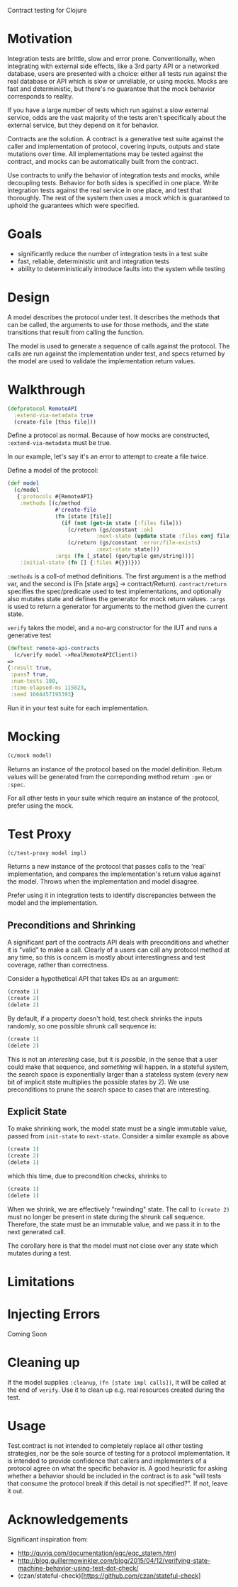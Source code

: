 Contract testing for Clojure

# Motivation

Integration tests are brittle, slow and error prone. Conventionally, when integrating with external side effects, like a 3rd party API or a networked database, users are presented with a choice: either all tests run against the real database or API which is slow or unreliable, or using mocks. Mocks are fast and deterministic, but there's no guarantee that the mock behavior corresponds to reality.

If you have a large number of tests which run against a slow external service, odds are the vast majority of the tests aren't specifically about the external service, but they depend on it for behavior.

Contracts are the solution. A contract is a generative test suite against the caller and implementation of protocol, covering inputs, outputs and state mutations over time. All implementations may be tested against the contract, and mocks can be automatically built from the contract.

Use contracts to unify the behavior of integration tests and mocks, while decoupling tests. Behavior for both sides is specified in one place. Write integration tests against the real service in one place, and test that thoroughly. The rest of the system then uses a mock which is guaranteed to uphold the guarantees which were specified.

# Goals

- significantly reduce the number of integration tests in a test suite
- fast, reliable, deterministic unit and integration tests
- ability to deterministically introduce faults into the system while testing

# Design

A model describes the protocol under test. It describes the methods that can be called, the arguments to use for those methods, and the state transitions that result from calling the function.

The model is used to generate a sequence of calls against the protocol. The calls are run against the implementation under test, and specs returned by the model are used to validate the implementation return values.

# Walkthrough

```clojure
(defprotocol RemoteAPI
  :extend-via-metadata true
  (create-file [this file]))
```

Define a protocol as normal. Because of how mocks are constructed, `:extend-via-metadata` must be true.

In our example, let's say it's an error to attempt to create a file twice.

Define a model of the protocol:

```clojure
(def model
  (c/model
   {:protocols #{RemoteAPI}
    :methods [(c/method
               #'create-file
               (fn [state [file]]
                 (if (not (get-in state [:files file]))
                   (c/return (gs/constant :ok)
                            :next-state (update state :files conj file))
                   (c/return (gs/constant :error/file-exists)
                            :next-state state)))
               :args (fn [_state] (gen/tuple gen/string)))]
    :initial-state (fn [] {:files #{}})}))
```

`:methods` is a coll-of method definitions. The first argument is a the method var, and the second is (Fn [state args] -> contract/Return). `contract/return` specifies the spec/predicate used to test implementations, and optionally also mutates state and defines the generator for mock return values. `:args` is used to return a generator for arguments to the method given the current state.

`verify` takes the model, and a no-arg constructor for the IUT and runs a generative test

```clojure
(deftest remote-api-contracts
  (c/verify model ->RealRemoteAPIClient))
=>
{:result true,
 :pass? true,
 :num-tests 100,
 :time-elapsed-ms 115823,
 :seed 1664457195393}
```

Run it in your test suite for each implementation.

# Mocking

```clojure
(c/mock model)
```

Returns an instance of the protocol based on the model definition. Return values will be generated from the correponding method return `:gen` or `:spec`.

For all other tests in your suite which require an instance of the protocol, prefer using the mock.

# Test Proxy

```clojure
(c/test-proxy model impl)
```

Returns a new instance of the protocol that passes calls to the 'real' implementation, and compares the implementation's return value against the model. Throws when the implementation and model disagree.

Prefer using it in integration tests to identify discrepancies between the model and the implementation.

## Preconditions and Shrinking

A significant part of the contracts API deals with preconditions and whether it is "valid" to make a call. Clearly of a users can call any protocol method at any time, so this is concern is mostly about interestingness and test coverage, rather than correctness.

Consider a hypothetical API that takes IDs as an argument:

```clojure
(create 1)
(create 2)
(delete 2)
```

By default, if a property doesn't hold, test.check shrinks the inputs randomly, so one possible shrunk call sequence is:

```clojure
(create 1)
(delete 2)
```

This is not an _interesting_ case, but it is _possible_, in the sense that a user could make that sequence, and _something_ will happen. In a stateful system, the search space is exponentially larger than a stateless system (every new bit of implicit state multiplies the possible states by 2). We use preconditions to prune the search space to cases that are interesting.

## Explicit State

To make shrinking work, the model state must be a single immutable value, passed from `init-state` to `next-state`. Consider a similar example as above

```clojure
(create 1)
(create 2)
(delete 1)
```
which this time, due to precondition checks, shrinks to

```clojure
(create 1)
(delete 1)
```

When we shrink, we are effectively "rewinding" state. The call to `(create 2)` must no longer be present in state during the shrunk call sequence. Therefore, the state must be an immutable value, and we pass it in to the next generated call.

The corollary here is that the model must not close over any state which mutates during a test.

# Limitations



# Injecting Errors

Coming Soon

# Cleaning up

If the model supplies `:cleanup`, `(fn [state impl calls])`, it will be called at the end of `verify`. Use it to clean up e.g. real resources created during the test.

# Usage
Test.contract is not intended to completely replace all other testing strategies, nor be the sole source of testing for a protocol implementation. It is intended to provide confidence that callers and implementers of a protocol agree on what the specific behavior is. A good heuristic for asking whether a behavior should be included in the contract is to ask "will tests that consume the protocol break if this detail is not specified?". If not, leave it out.

# Acknowledgements

Significant inspiration from:

- http://quviq.com/documentation/eqc/eqc_statem.html
- http://blog.guillermowinkler.com/blog/2015/04/12/verifying-state-machine-behavior-using-test-dot-check/
- (czan/stateful-check)[https://github.com/czan/stateful-check]
